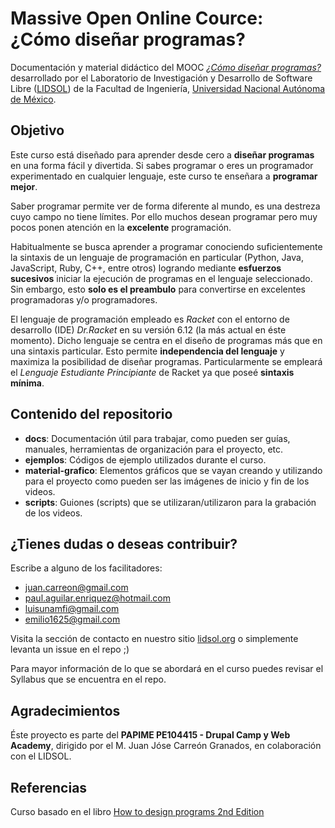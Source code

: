 # Massive Open Online Cource: ¿Cómo diseñar programas?

Documentación y material didáctico del MOOC [_¿Cómo diseñar programas?_](https://www.youtube.com/watch?v=zm7Vs0bin88&list=PLvd_owpd6H-k15CISHv615GrcorAF8JUn) desarrollado por el Laboratorio de Investigación y Desarrollo de Software Libre ([LIDSOL](https://lidsol.org/)) de la Facultad de Ingeniería, [Universidad Nacional Autónoma de México](https://www.unam.mx).

## Objetivo

Este curso está diseñado para aprender desde cero a **diseñar programas** en una forma fácil y divertida. Si sabes programar o eres un programador experimentado en cualquier lenguaje, este curso te enseñara a **programar mejor**.

Saber programar permite ver de forma diferente al mundo, es una destreza cuyo campo no tiene límites. Por ello muchos desean programar pero muy pocos ponen atención en la **excelente** programación.

Habitualmente se busca aprender a programar conociendo suficientemente la sintaxis de un lenguaje de programación en particular (Python, Java, JavaScript, Ruby, C++, entre otros) logrando mediante **esfuerzos sucesivos** iniciar la ejecución de programas en el lenguaje seleccionado. Sin embargo, esto **solo es el preambulo** para convertirse en excelentes programadoras y/o programadores.

El lenguaje de programación empleado es _Racket_ con el entorno de desarrollo (IDE) _Dr.Racket_ en su versión 6.12 (la más actual en éste momento). Dicho lenguaje se  centra en el diseño de programas más que en una sintaxis particular. Esto permite **independencia del lenguaje** y maximiza la posibilidad de diseñar programas. Particularmente se empleará el _Lenguaje Estudiante Principiante_ de Racket ya que poseé **sintaxis mínima**.

## Contenido del repositorio

- **docs**: Documentación útil para trabajar, como pueden ser guías, manuales, herramientas de organización para el proyecto, etc.
- **ejemplos**: Códigos de ejemplo utilizados durante el curso.
- **material-grafico**: Elementos gráficos que se vayan creando y utilizando para el proyecto como pueden ser las imágenes de inicio y fin de los videos.
- **scripts**: Guiones (scripts) que se utilizaran/utilizaron para la grabación de los videos.

## ¿Tienes dudas o deseas contribuir?

Escribe a alguno de los facilitadores:

* juan.carreon@gmail.com
* paul.aguilar.enriquez@hotmail.com
* luisunamfi@gmail.com
* emilio1625@gmail.com

Visita la sección de contacto en nuestro sitio [lidsol.org](https://lidsol.org) o simplemente levanta un issue en el repo ;)

Para mayor información de lo que se abordará en el curso puedes revisar el Syllabus que se encuentra en el repo.

## Agradecimientos

Éste proyecto es parte del **PAPIME PE104415 - Drupal Camp y Web Academy**, dirigido por el M. Juan Jóse Carreón Granados, en colaboración con el LIDSOL.

## Referencias

Curso basado en el libro [How to design programs 2nd Edition](http://www.ccs.neu.edu/home/matthias/HtDP2e/index.html)
